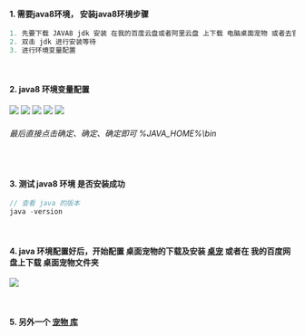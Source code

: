 ####  1. 需要java8环境， 安装java8环境步骤
```js
1. 先要下载 JAVA8 jdk 安装 在我的百度云盘或者阿里云盘 上下载 电脑桌面宠物 或者去官网下载
2. 双击 jdk 进行安装等待
3. 进行环境变量配置
```

<br />

#### 2. java8 环境变量配置
![](https://img2020.cnblogs.com/blog/2113686/202111/2113686-20211125151559945-504140619.png)
![](https://img2020.cnblogs.com/blog/2113686/202111/2113686-20211125151606771-744939014.png)
![](https://img2020.cnblogs.com/blog/2113686/202111/2113686-20211125151613202-1035584620.png)
![](https://img2020.cnblogs.com/blog/2113686/202111/2113686-20211125151619401-1151649910.png)
![](https://img2020.cnblogs.com/blog/2113686/202111/2113686-20211125151626181-1780156952.png)
######  最后直接点击确定、确定、确定即可   %JAVA_HOME%\bin

<br />

#### 3. 测试 java8 环境 是否安装成功
```js
// 查看 java 的版本
java -version
```

<br />

#### 4.  java 环境配置好后，开始配置 桌面宠物的下载及安装 [桌宠](https://wwx.lanzoux.com/i3D0Uk02zqd) 或者在 我的百度网盘上下载 桌面宠物文件夹
![](https://img2020.cnblogs.com/blog/2113686/202111/2113686-20211125152243526-1516378894.png)

<br />

#### 5. 另外一个 [宠物 库](https://desktop.huix.cc/)